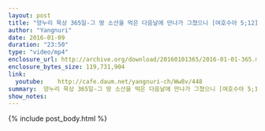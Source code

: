 ```yaml
---
layout: post
title: "양누리 묵상 365일-그 땅 소산을 먹은 다음날에 만나가 그쳤으니 [여호수아 5;12]"
author: "Yangnuri"
date: 2016-01-09
duration: "23:50"
type: "video/mp4"
enclosure_url: http://archive.org/download/20160101365/2016-01-01-365.mp4
enclosure_bytes_size: 119,731,904       
link:
  youtube:    http://cafe.daum.net/yangnuri-ch/Ww8v/448
summary:  양누리 묵상 365일-그 땅 소산을 먹은 다음날에 만나가 그쳤으니 [여호수아 5;12]
show_notes:
---
```

{% include post_body.html %}
